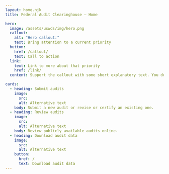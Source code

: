 ```yaml
---
layout: home.njk
title: Federal Audit Clearinghouse — Home

hero:
  image: /assets/uswds/img/hero.png
  callout:
    alt: "Hero callout:"
    text: Bring attention to a current priority
  button:
    href: /callout/
    text: Call to action
  link:
    text: Link to more about that priority
    href: /link/
  content: Support the callout with some short explanatory text. You don't need more than a couple of sentences.

cards:
  - heading: Submit audits
    image:
      src: 
      alt: Alternative text
    body: Submit a new audit or revise or certify an existing one. 
  - heading: Review audits
    image:
      src: 
      alt: Alternative text
    body: Review publicly available audits online.
  - heading: Download audit data
    image:
      src: 
      alt: Alternative text
    button:
      href: /
      text: Download audit data
---
```

